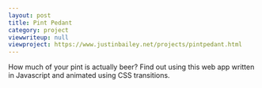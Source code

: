 ```yaml
---
layout: post
title: Pint Pedant
category: project
viewwriteup: null
viewproject: https://www.justinbailey.net/projects/pintpedant.html
---
```


How much of your pint is actually beer? Find out using this web app written in Javascript and animated using CSS transitions.
